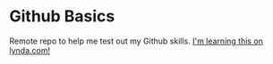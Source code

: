 Github Basics
============

Remote repo to help me test out my Github skills.
[I'm learning this on lynda.com!](http://www.lynda.com)

